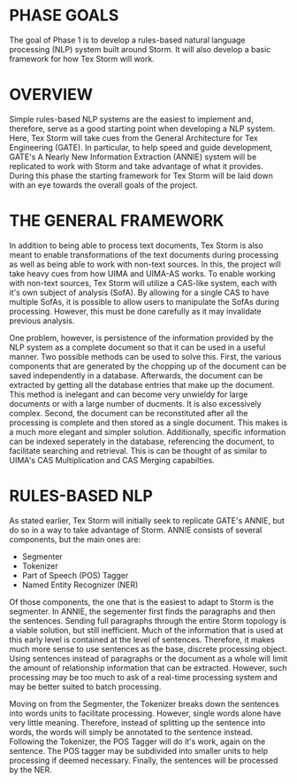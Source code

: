PHASE GOALS
===========
The goal of Phase 1 is to develop a rules-based natural language processing (NLP) system built around Storm.  It will also develop a basic framework for how Tex Storm will work.

OVERVIEW
========
Simple rules-based NLP systems are the easiest to implement and, therefore, serve as a good starting point when developing a NLP system.  Here, Tex Storm will take cues from the General Architecture for Tex Engineering (GATE).  In particular, to help speed and guide development, GATE's A Nearly New Information Extraction (ANNIE) system will be replicated to work with Storm and take advantage of what it provides.  During this phase the starting framework for Tex Storm will be laid down with an eye towards the overall goals of the project.

THE GENERAL FRAMEWORK
=====================
In addition to being able to process text documents, Tex Storm is also meant to enable transformations of the text documents during processing as well as being able to work with non-text sources.  In this, the project will take heavy cues from how UIMA and UIMA-AS works.  To enable working with non-text sources, Tex Storm will utilize a CAS-like system, each with it's own subject of analysis (SofA).  By allowing for a single CAS to have multiple SofAs, it is possible to allow users to manipulate the SofAs during processing.  However, this must be done carefully as it may invalidate previous analysis.

One problem, however, is persistence of the information provided by the NLP system as a complete document so that it can be used in a useful manner.  Two possible methods can be used to solve this.  First, the various components that are generated by the chopping up of the document can be saved independently in a database.  Afterwards, the document can be extracted by getting all the database entries that make up the document.  This method is inelegant and can become very unwieldy for large documents or with a large number of ducments.  It is also excessively complex.  Second, the document can be reconstituted after all the processing is complete and then stored as a single document.  This makes is a much more elegant and simpler solution.  Additionally, specific information can be indexed seperately in the database, referencing the document, to facilitate searching and retrieval.  This is can be thought of as similar to UIMA's CAS Multiplication and CAS Merging capabilties.

RULES-BASED NLP
===============
As stated earlier, Tex Storm will initially seek to replicate GATE's ANNIE, but do so in a way to take advantage of Storm.  ANNIE consists of several components, but the main ones are:

- Segmenter
- Tokenizer
- Part of Speech (POS) Tagger
- Named Entity Recognizer (NER)

Of those components, the one that is the easiest to adapt to Storm is the segmenter.  In ANNIE, the segementer first finds the paragraphs and then the sentences.  Sending full paragraphs through the entire Storm topology is a viable solution, but still inefficient.  Much of the information that is used at this early level is contained at the level of sentences.  Therefore, it makes much more sense to use sentences as the base, discrete processing object.  Using sentences instead of paragraphs or the document as a whole will limit the amount of relationship information that can be extracted.  However, such processing may be too much to ask of a real-time processing system and may be better suited to batch processing.

Moving on from the Segmenter, the Tokenizer breaks down the sentences into words units to facilitate processing.  However, single words alone have very little meaning.  Therefore, instead of splitting up the sentence into words, the words will simply be annotated to the sentence instead.  Following the Tokenizer, the POS Tagger will do it's work, again on the sentence.  The POS tagger may be subdivided into smaller units to help processing if deemed necessary.  Finally, the sentences will be processed by the NER.
